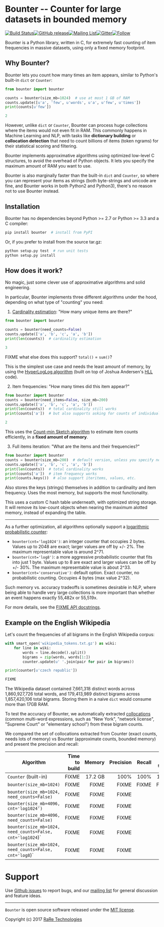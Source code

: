 # Bounter -- Counter for large datasets in bounded memory

[![Build Status](https://travis-ci.org/RaRe-Technologies/bounter.svg?branch=master)](https://travis-ci.org/RaRe-Technologies/bounter)[![GitHub release](https://img.shields.io/github/release/rare-technologies/bounter.svg?maxAge=2592000)](https://pypi.python.org/pypi/bounter)[![Mailing List](https://img.shields.io/badge/-Mailing%20List-lightgrey.svg)](https://groups.google.com/forum/#!forum/gensim)[![Gitter](https://img.shields.io/badge/gitter-join%20chat%20%E2%86%92-09a3d5.svg)](https://gitter.im/RaRe-Technologies/gensim)[![Follow](https://img.shields.io/twitter/follow/spacy_io.svg?style=social&label=Follow)](https://twitter.com/gensim_py)

Bounter is a Python library, written in C, for extremely fast counting of item frequencies in massive datasets, using only a fixed memory footprint.

## Why Bounter?

Bounter lets you count how many times an item appears, similar to Python's built-in `dict` or `Counter`:

```python
from bounter import bounter

counts = bounter(size_mb=1024)  # use at most 1 GB of RAM
counts.update([u'a', 'few', u'words', u'a', u'few', u'times'])
print(counts[u'few'])

2
```

However, unlike `dict` or `Counter`, Bounter can process huge collections where the items would not even fit in RAM. This commonly happens in Machine Learning and NLP, with tasks like **dictionary building** or **collocation detection** that need to count billions of items (token ngrams) for their statistical scoring and filtering.

Bounter implements approximative algorithms using optimized low-level C structures, to avoid the overhead of Python objects. It lets you specify the maximum amount of RAM you want to use.

Bounter is also marginally faster than the built-in `dict` and `Counter`, so where you can represent your items as strings (both byte-strings and unicode are fine, and Bounter works in both Python2 and Python3), there's no reason not to use Bounter instead.


## Installation

Bounter has no dependencies beyond Python >= 2.7 or Python >= 3.3 and a C compiler:

```bash
pip install bounter  # install from PyPI
```

Or, if you prefer to install from the source tar.gz:

```bash
python setup.py test  # run unit tests
python setup.py install
```

## How does it work?

No magic, just some clever use of approximative algorithms and solid engineering.

In particular, Bounter implements three different algorithms under the hood, depending on what type of "counting" you need:

1. [Cardinality estimation](https://en.wikipedia.org/wiki/Count-distinct_problem): "How many unique items are there?"

  ```python
  from bounter import bounter

  counts = bounter(need_counts=False)
  counts.update(['a', 'b', 'c', 'a', 'b'])
  print(len(counts))  # cardinality estimation

  3
  ```

  FIXME what else does this support? `total()` = `sum()`?

  This is the simplest use case and needs the least amount of memory, by using the [HyperLogLog algorithm](http://algo.inria.fr/flajolet/Publications/FlFuGaMe07.pdf) (built on top of Joshua Andersen's [HLL](https://github.com/ascv/HyperLogLog) code).

2. Item frequencies: "How many times did this item appear?"

  ```python
  from bounter import bounter
  counts = bounter(need_items=False, size_mb=200)
  counts.update(['a', 'b', 'c', 'a', 'b'])
  print(len(counts))  # total cardinality still works
  print(counts['a'])  # but also supports asking for counts of individual items

  2
  ```

  This uses the [Count-min Sketch algorithm](https://en.wikipedia.org/wiki/Count%E2%80%93min_sketch) to estimate item counts efficiently, in a **fixed amount of memory**.

3. Full items iteration: "What are the items and their frequencies?"

  ```python
  from bounter import bounter
  counts = bounter(size_mb=200)  # default version, unless you specify need_items or need_counts
  counts.update(['a', 'b', 'c', 'a', 'b'])
  print(len(counts))  # total cardinality works
  print(counts['a'])  # item frequency works
  print(counts.keys())  # also support iteritems, values, etc.
  ```

  Also stores the keys (strings) themselves in addition to cardinality and item frequency. Uses the most memory, but supports the most functionality.

  This uses a custom C hash table underneath, with optimized string storage. It will remove its low-count objects when nearing the maximum alotted memory, instead of expanding the table.

----

As a further optimization, all algorithms optionally support a [logarithmic probabilistic counter](https://en.wikipedia.org/wiki/Approximate_counting_algorithm):

 - `bounter(cnt='log1024')`: an integer counter that occupies 2 bytes. Values up to 2048 are exact; larger values are off by +/- 2%. The maximum representable value is around 2^71.
 - `bounter(cnt='log8')`: a more aggressive probabilistic counter that fits into just 1 byte. Values up to 8 are exact and larger values can be off by +/- 30%. The maximum representable value is about 2^33.
 - `bounter(cnt='conservative')`: default option. Exact counter, no probabilistic counting. Occupies 4 bytes (max value 2^32).

Such memory vs. accuracy tradeoffs is sometimes desirable in NLP, where being able to handle very large collections is more important than whether an event happens exactly 55,482x or 55,519x.

For more details, see the [FIXME API docstrings](https://github.com/RaRe-Technologies/bounter/blob/master/bounter/bounter.py).

## Example on the English Wikipedia

Let's count the frequencies of all bigrams in the English Wikipedia corpus:

```python
with smart_open('wikipedia_tokens.txt.gz') as wiki:
    for line in wiki:
        words = line.decode().split()
        bigrams = zip(words, words[1:])
        counter.update(u' '.join(pair for pair in bigrams))

print(counter[u'czech republic'])

FIXME
```

The Wikipedia dataset contained 7,661,318 distinct words across 1,860,927,726 total words, and 179,413,989 distinct bigrams across 1,857,420,106 total bigrams. Storing them in a naive `dict` would consume more than 17GB RAM.

To test the accuracy of Bounter, we automatically extracted [collocations](https://en.wikipedia.org/wiki/Collocation) (common multi-word expressions, such as "New York", "network license", "Supreme Court" or "elementary school") from these bigram counts.

We compared the set of collocations extracted from Counter (exact counts, needs lots of memory) vs Bounter (approximate counts, bounded memory) and present the precision and recall:


| Algorithm                         | Time to build | Memory  | Precision | Recall | F1 score
|-----------------------------------|--------------:|--------:|----------:|-------:|---------:|
| `Counter` (built-in)              |         FIXME | 17.2 GB |      100% |   100% |     100% |
| `bounter(size_mb=1024)`           |         FIXME |   FIXME |     FIXME |  FIXME |    FIXME |
| `bounter(size_mb=1024, need_counts=False)` |         FIXME |   FIXME |    FIXME |
| `bounter(size_mb=4096, cnt='log1024')` |         FIXME |   FIXME |    FIXME |
| `bounter(size_mb=4096, need_counts=False)` |         FIXME |   FIXME |    FIXME |
| `bounter(size_mb=1024, need_counts=False, cnt='log1024`)` |         FIXME |   FIXME |    FIXME |
| `bounter(size_mb=1024, need_counts=False, cnt='log8`)` |         FIXME |   FIXME |    FIXME |


# Support

Use [Github issues](https://github.com/RaRe-Technologies/bounter/issues) to report bugs, and our [mailing list](https://groups.google.com/forum/#!forum/gensim) for general discussion and feature ideas.

----------------

`Bounter` is open source software released under the [MIT license](https://github.com/rare-technologies/bounter/blob/master/LICENSE).

Copyright (c) 2017 [RaRe Technologies](https://rare-technologies.com/)
